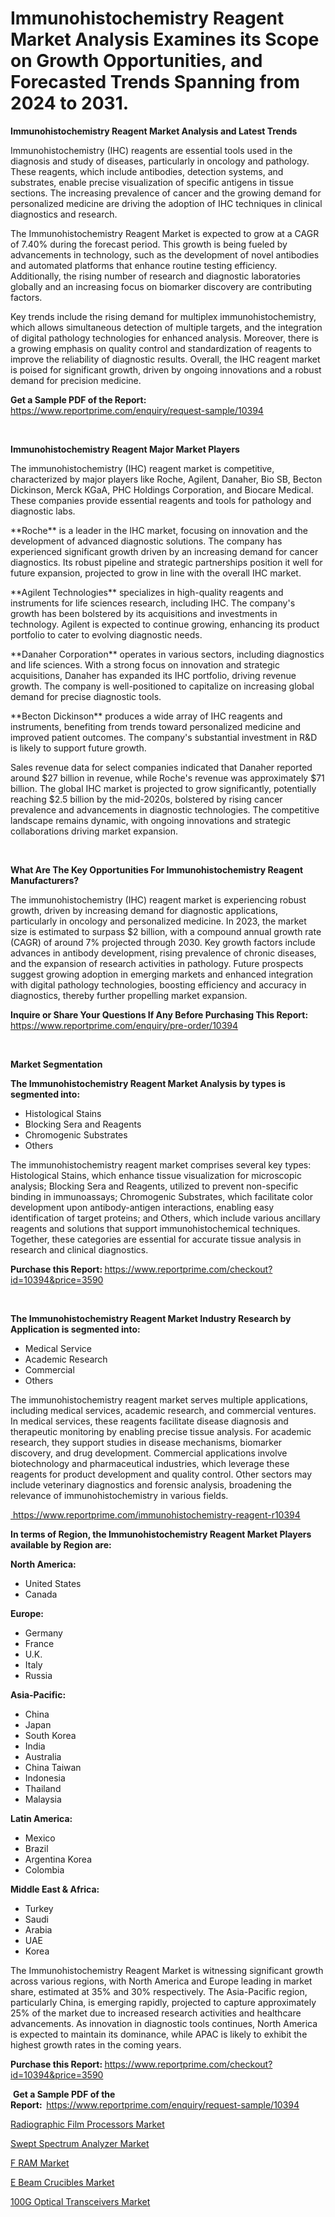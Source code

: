 <p><h1>Immunohistochemistry Reagent Market Analysis Examines its Scope on Growth Opportunities, and Forecasted Trends Spanning from 2024 to 2031.</h1></p><p><strong>Immunohistochemistry Reagent Market Analysis and Latest Trends</strong></p>
<p><p>Immunohistochemistry (IHC) reagents are essential tools used in the diagnosis and study of diseases, particularly in oncology and pathology. These reagents, which include antibodies, detection systems, and substrates, enable precise visualization of specific antigens in tissue sections. The increasing prevalence of cancer and the growing demand for personalized medicine are driving the adoption of IHC techniques in clinical diagnostics and research.</p><p>The Immunohistochemistry Reagent Market is expected to grow at a CAGR of 7.40% during the forecast period. This growth is being fueled by advancements in technology, such as the development of novel antibodies and automated platforms that enhance routine testing efficiency. Additionally, the rising number of research and diagnostic laboratories globally and an increasing focus on biomarker discovery are contributing factors. </p><p>Key trends include the rising demand for multiplex immunohistochemistry, which allows simultaneous detection of multiple targets, and the integration of digital pathology technologies for enhanced analysis. Moreover, there is a growing emphasis on quality control and standardization of reagents to improve the reliability of diagnostic results. Overall, the IHC reagent market is poised for significant growth, driven by ongoing innovations and a robust demand for precision medicine.</p></p>
<p><strong>Get a Sample PDF of the Report:&nbsp;</strong> <a href="https://www.reportprime.com/enquiry/request-sample/10394?utm_campaign=1140&utm_medium=2&utm_source=Github&utm_content=ia&utm_term=25122024&utm_id=immunohistochemistry-reagent">https://www.reportprime.com/enquiry/request-sample/10394</a></p>
<p>&nbsp;</p>
<p><strong>Immunohistochemistry Reagent Major Market Players</strong></p>
<p><p>The immunohistochemistry (IHC) reagent market is competitive, characterized by major players like Roche, Agilent, Danaher, Bio SB, Becton Dickinson, Merck KGaA, PHC Holdings Corporation, and Biocare Medical. These companies provide essential reagents and tools for pathology and diagnostic labs.</p><p>**Roche** is a leader in the IHC market, focusing on innovation and the development of advanced diagnostic solutions. The company has experienced significant growth driven by an increasing demand for cancer diagnostics. Its robust pipeline and strategic partnerships position it well for future expansion, projected to grow in line with the overall IHC market.</p><p>**Agilent Technologies** specializes in high-quality reagents and instruments for life sciences research, including IHC. The company's growth has been bolstered by its acquisitions and investments in technology. Agilent is expected to continue growing, enhancing its product portfolio to cater to evolving diagnostic needs.</p><p>**Danaher Corporation** operates in various sectors, including diagnostics and life sciences. With a strong focus on innovation and strategic acquisitions, Danaher has expanded its IHC portfolio, driving revenue growth. The company is well-positioned to capitalize on increasing global demand for precise diagnostic tools.</p><p>**Becton Dickinson** produces a wide array of IHC reagents and instruments, benefiting from trends toward personalized medicine and improved patient outcomes. The company's substantial investment in R&D is likely to support future growth.</p><p>Sales revenue data for select companies indicated that Danaher reported around $27 billion in revenue, while Roche's revenue was approximately $71 billion. The global IHC market is projected to grow significantly, potentially reaching $2.5 billion by the mid-2020s, bolstered by rising cancer prevalence and advancements in diagnostic technologies. The competitive landscape remains dynamic, with ongoing innovations and strategic collaborations driving market expansion.</p></p>
<p>&nbsp;</p>
<p><strong>What Are The Key Opportunities For Immunohistochemistry Reagent Manufacturers?</strong></p>
<p><p>The immunohistochemistry (IHC) reagent market is experiencing robust growth, driven by increasing demand for diagnostic applications, particularly in oncology and personalized medicine. In 2023, the market size is estimated to surpass $2 billion, with a compound annual growth rate (CAGR) of around 7% projected through 2030. Key growth factors include advances in antibody development, rising prevalence of chronic diseases, and the expansion of research activities in pathology. Future prospects suggest growing adoption in emerging markets and enhanced integration with digital pathology technologies, boosting efficiency and accuracy in diagnostics, thereby further propelling market expansion.</p></p>
<p><strong>Inquire or Share Your Questions If Any Before Purchasing This Report:</strong> <a href="https://www.reportprime.com/enquiry/pre-order/10394?utm_campaign=1140&utm_medium=2&utm_source=Github&utm_content=ia&utm_term=25122024&utm_id=immunohistochemistry-reagent">https://www.reportprime.com/enquiry/pre-order/10394</a></p>
<p>&nbsp;</p>
<p><strong>Market Segmentation</strong></p>
<p><strong>The Immunohistochemistry Reagent Market Analysis by types is segmented into:</strong></p>
<p><ul><li>Histological Stains</li><li>Blocking Sera and Reagents</li><li>Chromogenic Substrates</li><li>Others</li></ul></p>
<p><p>The immunohistochemistry reagent market comprises several key types: Histological Stains, which enhance tissue visualization for microscopic analysis; Blocking Sera and Reagents, utilized to prevent non-specific binding in immunoassays; Chromogenic Substrates, which facilitate color development upon antibody-antigen interactions, enabling easy identification of target proteins; and Others, which include various ancillary reagents and solutions that support immunohistochemical techniques. Together, these categories are essential for accurate tissue analysis in research and clinical diagnostics.</p></p>
<p><strong>Purchase this Report:&nbsp;</strong><a href="https://www.reportprime.com/checkout?id=10394&price=3590&utm_campaign=1140&utm_medium=2&utm_source=Github&utm_content=ia&utm_term=25122024&utm_id=immunohistochemistry-reagent">https://www.reportprime.com/checkout?id=10394&price=3590</a></p>
<p>&nbsp;</p>
<p><strong>The Immunohistochemistry Reagent Market Industry Research by Application is segmented into:</strong></p>
<p><ul><li>Medical Service</li><li>Academic Research</li><li>Commercial</li><li>Others</li></ul></p>
<p><p>The immunohistochemistry reagent market serves multiple applications, including medical services, academic research, and commercial ventures. In medical services, these reagents facilitate disease diagnosis and therapeutic monitoring by enabling precise tissue analysis. For academic research, they support studies in disease mechanisms, biomarker discovery, and drug development. Commercial applications involve biotechnology and pharmaceutical industries, which leverage these reagents for product development and quality control. Other sectors may include veterinary diagnostics and forensic analysis, broadening the relevance of immunohistochemistry in various fields.</p></p>
<p><a href="https://www.reportprime.com/immunohistochemistry-reagent-r10394?utm_campaign=1140&utm_medium=2&utm_source=Github&utm_content=ia&utm_term=25122024&utm_id=immunohistochemistry-reagent">&nbsp;https://www.reportprime.com/immunohistochemistry-reagent-r10394</a></p>
<p><strong>In terms of Region, the Immunohistochemistry Reagent Market Players available by Region are:</strong></p>
<p>
    <p> <strong> North America: </strong>
        <ul>
            <li>United States</li>
            <li>Canada</li>
        </ul>
        </p> 
    <p> <strong> Europe: </strong>
        <ul>
            <li>Germany</li>
            <li>France</li>
            <li>U.K.</li>
            <li>Italy</li>
            <li>Russia</li>
        </ul>
        </p> 
    <p> <strong> Asia-Pacific: </strong>
        <ul>
            <li>China</li>
            <li>Japan</li>
            <li>South Korea</li>
            <li>India</li>
            <li>Australia</li>
            <li>China Taiwan</li>
            <li>Indonesia</li>
            <li>Thailand</li>
            <li>Malaysia</li>
        </ul>
        </p> 
    <p> <strong> Latin America: </strong>
        <ul>
            <li>Mexico</li>
            <li>Brazil</li>
            <li>Argentina Korea</li>
            <li>Colombia</li>
        </ul>
        </p> 
    <p> <strong> Middle East & Africa: </strong>
        <ul>
            <li>Turkey</li>
            <li>Saudi</li>
            <li>Arabia</li>
            <li>UAE</li>
            <li>Korea</li>
        </ul>
    </p>
    </p>
<p><p>The Immunohistochemistry Reagent Market is witnessing significant growth across various regions, with North America and Europe leading in market share, estimated at 35% and 30% respectively. The Asia-Pacific region, particularly China, is emerging rapidly, projected to capture approximately 25% of the market due to increased research activities and healthcare advancements. As innovation in diagnostic tools continues, North America is expected to maintain its dominance, while APAC is likely to exhibit the highest growth rates in the coming years.</p></p>
<p><strong>Purchase this Report: </strong><a href="https://www.reportprime.com/checkout?id=10394&price=3590&utm_campaign=1140&utm_medium=2&utm_source=Github&utm_content=ia&utm_term=25122024&utm_id=immunohistochemistry-reagent">https://www.reportprime.com/checkout?id=10394&price=3590</a></p>
<p>&nbsp;<strong>Get a Sample PDF of the Report:&nbsp;&nbsp;</strong><a href="https://www.reportprime.com/enquiry/request-sample/10394?utm_campaign=1140&utm_medium=2&utm_source=Github&utm_content=ia&utm_term=25122024&utm_id=immunohistochemistry-reagent">https://www.reportprime.com/enquiry/request-sample/10394</a></p>
<p><strong></strong></p>
<p><p><a href="https://github.com/locarol73/Market-Research-Report-List-1/blob/main/radiographic-film-processors-market.md?utm_campaign=1140&utm_medium=2&utm_source=Github&utm_content=ia&utm_term=25122024&utm_id=immunohistochemistry-reagent">Radiographic Film Processors Market</a></p><p><a href="https://www.linkedin.com/pulse/swept-spectrum-analyzer-market-analysis-anticipated-9-cagr-growth-mrvaf?utm_campaign=1140&utm_medium=2&utm_source=Github&utm_content=ia&utm_term=25122024&utm_id=immunohistochemistry-reagent">Swept Spectrum Analyzer Market</a></p><p><a href="https://www.linkedin.com/pulse/global-f-ram-market-trends-applications-analysis-growth-prospectsand-1wcif?utm_campaign=1140&utm_medium=2&utm_source=Github&utm_content=ia&utm_term=25122024&utm_id=immunohistochemistry-reagent">F RAM Market</a></p><p><a href="https://www.linkedin.com/pulse/e-beam-crucibles-market-expected-grow-impressive-cagr-133-from-hjq7f?utm_campaign=1140&utm_medium=2&utm_source=Github&utm_content=ia&utm_term=25122024&utm_id=immunohistochemistry-reagent">E Beam Crucibles Market</a></p><p><a href="https://www.linkedin.com/pulse/comprehensive-100g-optical-transceivers-report-industry-analysis-kmplf?utm_campaign=1140&utm_medium=2&utm_source=Github&utm_content=ia&utm_term=25122024&utm_id=immunohistochemistry-reagent">100G Optical Transceivers Market</a></p></p>